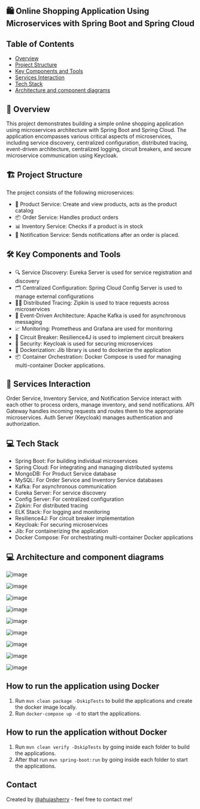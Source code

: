 ## 🛍️ Online Shopping Application Using Microservices with Spring Boot and Spring Cloud

## Table of Contents

- [Overview](#overview)
- [Project Structure](#projectstructure)
- [Key Components and Tools](#keycomponentsandtools)
- [Services Interaction](#servicesinteraction)
- [Tech Stack](#techstack)
- [Architecture and component diagrams](#architectureandcomponentdiagrams)

## 📜 Overview
This project demonstrates building a simple online shopping application using microservices architecture with Spring Boot and Spring Cloud. The application encompasses various critical aspects of microservices, including service discovery, centralized configuration, distributed tracing, event-driven architecture, centralized logging, circuit breakers, and secure microservice communication using Keycloak.

## 🏗️ Project Structure
The project consists of the following microservices:

- 🛒 Product Service: Create and view products, acts as the product catalog  
- 📦 Order Service: Handles product orders  
- 📊 Inventory Service: Checks if a product is in stock  
- 🔔 Notification Service: Sends notifications after an order is placed.


## 🛠️ Key Components and Tools
- 🔍 Service Discovery: Eureka Server is used for service registration and discovery  
- 🗂️ Centralized Configuration: Spring Cloud Config Server is used to manage external configurations  
- 🕵️‍♂️ Distributed Tracing: Zipkin is used to trace requests across microservices  
- 📨 Event-Driven Architecture: Apache Kafka is used for asynchronous messaging  
- 📈 Monitoring: Prometheus and Grafana are used for monitoring  
- 🔌 Circuit Breaker: Resilience4J is used to implement circuit breakers  
- 🔐 Security: Keycloak is used for securing microservices  
- 🐳 Dockerization: Jib library is used to dockerize the application  
- 📦 Container Orchestration: Docker Compose is used for managing multi-container Docker applications.

## 🔄 Services Interaction
Order Service, Inventory Service, and Notification Service interact with each other to process orders, manage inventory, and send notifications.
API Gateway handles incoming requests and routes them to the appropriate microservices.
Auth Server (Keycloak) manages authentication and authorization.

## 💻 Tech Stack
- Spring Boot: For building individual microservices  
- Spring Cloud: For integrating and managing distributed systems  
- MongoDB: For Product Service database  
- MySQL: For Order Service and Inventory Service databases  
- Kafka: For asynchronous communication  
- Eureka Server: For service discovery  
- Config Server: For centralized configuration  
- Zipkin: For distributed tracing  
- ELK Stack: For logging and monitoring  
- Resilience4J: For circuit breaker implementation  
- Keycloak: For securing microservices  
- Jib: For containerizing the application  
- Docker Compose: For orchestrating multi-container Docker applications  

## 💻 Architecture and component diagrams 

![image](https://github.com/ahujasherry/Ecommerce-Springboot/assets/72737856/b97ad474-8013-4937-85c2-96d8a2125716)

![image](https://github.com/ahujasherry/Ecommerce-Springboot/assets/72737856/2de4f978-a4a7-4ce1-8a11-6ba9a97494a0)

![image](https://github.com/ahujasherry/Ecommerce-Springboot/assets/72737856/a8caf5ef-7379-495a-be38-5c4dc9604269)

![image](https://github.com/ahujasherry/Ecommerce-Springboot/assets/72737856/0a2a3739-1fd3-4653-b150-e5b867f8311a)

![image](https://github.com/ahujasherry/Ecommerce-Springboot/assets/72737856/9f73cf77-a5b0-4e9a-aaab-59f977023097)

![image](https://github.com/ahujasherry/Ecommerce-Springboot/assets/72737856/211108e3-850a-4cc8-8d3e-bba6478a56ea)

![image](https://github.com/ahujasherry/Ecommerce-Springboot/assets/72737856/cb0024dd-bfdd-434e-b333-ad1ac49b1502)

![image](https://github.com/ahujasherry/Ecommerce-Springboot/assets/72737856/c6e0b448-9905-4ea8-9c55-01bba3ad435f)

![image](https://github.com/ahujasherry/Ecommerce-Springboot/assets/72737856/06017782-2e97-4742-bd0e-4ae7be6bc9b8)



## How to run the application using Docker

1. Run `mvn clean package -DskipTests` to build the applications and create the docker image locally.
2. Run `docker-compose up -d` to start the applications.

## How to run the application without Docker

1. Run `mvn clean verify -DskipTests` by going inside each folder to build the applications.
2. After that run `mvn spring-boot:run` by going inside each folder to start the applications.

## Contact

Created by [@ahujasherry](https://github.com/ahujasherry) - feel free to contact me!

